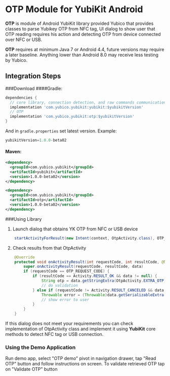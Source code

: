 # OTP Module for YubiKit Android
**OTP** is module of Android YubiKit library provided Yubico that provides classes to parse Yubikey OTP from NFC tag, UI dialog to show user that OTP reading requires his action and detecting OTP from device connected over NFC or USB.

**OTP** requires at minimum  Java 7 or Android 4.4, future versions may require a later baseline. Anything lower than Android 8.0 may receive less testing by Yubico.

## Integration Steps <a name="integration_steps"></a>
###Download
####Gradle:

```gradle
dependencies {  
  // core library, connection detection, and raw commands communication with YubiKey
  implementation 'com.yubico.yubikit:yubikit:$yubikitVersion'
  // OTP
  implementation 'com.yubico.yubikit:otp:$yubikitVersion'
}
```
And in `gradle.properties` set latest version. Example:
```gradle
yubikitVersion=1.0.0-beta02
```
#### Maven:
```xml
<dependency>
  <groupId>com.yubico.yubikit</groupId>
  <artifactId>yubikit</artifactId>
  <version>1.0.0-beta02</version>
</dependency>

<dependency>
  <groupId>com.yubico.yubikit</groupId>
  <artifactId>otp</artifactId>
  <version>1.0.0-beta02</version>
</dependency>
```
###Using Library <a name="using_lib"></a>

1. Launch dialog that obtains YK OTP from NFC or USB device
```java
    startActivityForResult(new Intent(context, OtpActivity.class), OTP_REQUEST_CODE)
```

2. Check results from that OtpActivity
```java
    @Override
    protected void onActivityResult(int requestCode, int resultCode, @Nullable Intent data) {
        super.onActivityResult(requestCode, resultCode, data)
        if (requestCode == OTP_REQUEST_CODE) {
            if (resultCode == Activity.RESULT_OK && data != null) {
                String otp = data.getStringExtra(OtpActivity.EXTRA_OTP);
                // do validation
            } else if (requestCode != Activity.RESULT_CANCELED && data != null) {
                Throwable error = (Throwable)data.getSerializableExtra(OtpActivity.EXTRA_ERROR);
                // show error to user
            }
        }
    }
```

If this dialog does not meet your requirements you can check implementation of OtpActivity class and implement it using **YubiKit** core methods to detect NFC tag or USB connection.

### Using the Demo Application <a name="using_demo"></a>
Run demo app, select "OTP demo" pivot in navigation drawer, tap "Read OTP" button and follow instructions on screen.
To validate retrieved OTP tap on "Validate OTP" button 
